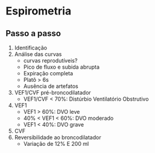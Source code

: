 # Espirometria
## Passo a passo
1. Identificação
2. Análise das curvas
	- curvas reprodutíveis?
	- Pico de fluxo e subida abrupta
	- Expiração completa
	- Platô > 6s
	- Ausência de artefatos
3. VEF1/CVF pré-broncodilatador
	- VEF1/CVF < 70%: Distúrbio Ventilatório Obstrutivo
4. VEF1
	- VEF1 > 60%: DVO leve
	- 40% < VEF1 < 60%: DVO moderado
	- VEF1 < 40%: DVO grave
5. CVF
6. Reversibilidade ao broncodilatador
	- Variação de 12% E 200 ml

<!--stackedit_data:
eyJoaXN0b3J5IjpbLTE0MDAyNzI2MzBdfQ==
-->